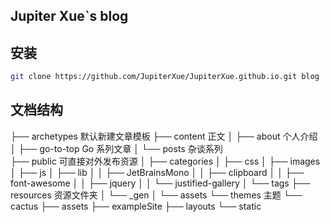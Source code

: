 ## Jupiter Xue`s blog

## 安装

```bash
git clone https://github.com/JupiterXue/JupiterXue.github.io.git blog
```



## 文档结构
├── archetypes                  默认新建文章模板
├── content                     正文
│   ├── about                       个人介绍
│   ├── go-to-top                   Go 系列文章
│   └── posts                       杂谈系列  
├── public                      可直接对外发布资源
│   ├── categories
│   ├── css
│   ├── images
│   ├── js
│   ├── lib
│   │   ├── JetBrainsMono
│   │   ├── clipboard
│   │   ├── font-awesome
│   │   ├── jquery
│   │   └── justified-gallery
│   └── tags
├── resources                   资源文件夹
│   └── _gen
│       └── assets
└── themes                      主题
    └── cactus
        ├── assets
        ├── exampleSite
        ├── layouts
        └── static